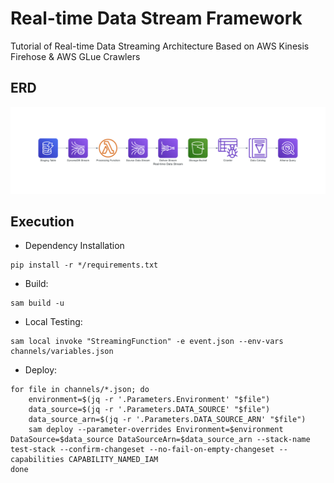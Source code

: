 # Real-time Data Stream Framework
Tutorial of Real-time Data Streaming Architecture Based on AWS Kinesis Firehose & AWS GLue Crawlers

## ERD
![](./real-time_data_stream.png)

## Execution

- Dependency Installation
```
pip install -r */requirements.txt
```
- Build:
```
sam build -u
```
- Local Testing:
```
sam local invoke "StreamingFunction" -e event.json --env-vars channels/variables.json
```
- Deploy:
```
for file in channels/*.json; do
    environment=$(jq -r '.Parameters.Environment' "$file")
    data_source=$(jq -r '.Parameters.DATA_SOURCE' "$file")
    data_source_arn=$(jq -r '.Parameters.DATA_SOURCE_ARN' "$file")
    sam deploy --parameter-overrides Environment=$environment DataSource=$data_source DataSourceArn=$data_source_arn --stack-name test-stack --confirm-changeset --no-fail-on-empty-changeset --capabilities CAPABILITY_NAMED_IAM
done
```
